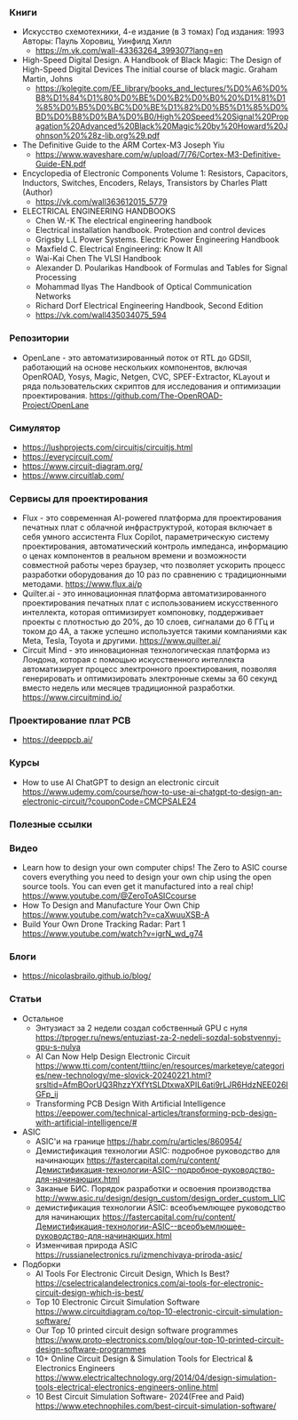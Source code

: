 
### Книги

- Искусство схемотехники, 4-е издание (в 3 томах) Год издания: 1993 Авторы: Пауль Хоровиц, Уинфилд Хилл 
    - https://m.vk.com/wall-43363264_399307?lang=en
- High-Speed Digital Design. A Handbook of Black Magic: The Design of High-Speed Digital Devices The initial course of black magic. Graham Martin, Johns
    - https://kolegite.com/EE_library/books_and_lectures/%D0%A6%D0%B8%D1%84%D1%80%D0%BE%D0%B2%D0%B0%20%D1%81%D1%85%D0%B5%D0%BC%D0%BE%D1%82%D0%B5%D1%85%D0%BD%D0%B8%D0%BA%D0%B0/High%20Speed%20Signal%20Propagation%20Advanced%20Black%20Magic%20by%20Howard%20Johnson%20%28z-lib.org%29.pdf
- The Definitive Guide to the ARM Cortex-M3 Joseph Yiu
    - https://www.waveshare.com/w/upload/7/76/Cortex-M3-Definitive-Guide-EN.pdf
- Encyclopedia of Electronic Components Volume 1: Resistors, Capacitors, Inductors, Switches, Encoders, Relays, Transistors by Charles Platt  (Author)
    - https://vk.com/wall363612015_5779
- ELECTRICAL ENGINEERING HANDBOOKS
    - Chen W.-K The electrical engineering handbook
    - Electrical installation handbook. Protection and control devices
    - Grigsby L.L Power Systems. Electric Power Engineering Handbook
    - Maxfield С. Electrical Engineering: Know It All
    - Wai-Kai Chen The VLSI Handbook
    - Alexander D. Poularikas Handbook of Formulas and Tables for Signal Processing 
    - Mohammad Ilyas The Handbook of Optical Communication Networks
    - Richard Dorf Electrical Engineering Handbook, Second Edition
    - https://vk.com/wall435034075_594

### Репозитории

- OpenLane - это автоматизированный поток от RTL до GDSII, работающий на основе нескольких компонентов, включая OpenROAD, Yosys, Magic, Netgen, CVC, SPEF-Extractor, KLayout и ряда пользовательских скриптов для исследования и оптимизации проектирования. https://github.com/The-OpenROAD-Project/OpenLane

### Симулятор

- https://lushprojects.com/circuitjs/circuitjs.html
- https://everycircuit.com/
- https://www.circuit-diagram.org/
- https://www.circuitlab.com/

### Сервисы для проектирования

- Flux - это современная AI-powered платформа для проектирования печатных плат с облачной инфраструктурой, которая включает в себя умного ассистента Flux Copilot, параметрическую систему проектирования, автоматический контроль импеданса, информацию о ценах компонентов в реальном времени и возможности совместной работы через браузер, что позволяет ускорить процесс разработки оборудования до 10 раз по сравнению с традиционными методами. https://www.flux.ai/p
- Quilter.ai - это инновационная платформа автоматизированного проектирования печатных плат с использованием искусственного интеллекта, которая оптимизирует компоновку, поддерживает проекты с плотностью до 20%, до 10 слоев, сигналами до 6 ГГц и током до 4А, а также успешно используется такими компаниями как Meta, Tesla, Toyota и другими. https://www.quilter.ai/
- Circuit Mind - это инновационная технологическая платформа из Лондона, которая с помощью искусственного интеллекта автоматизирует процесс электронного проектирования, позволяя генерировать и оптимизировать электронные схемы за 60 секунд вместо недель или месяцев традиционной разработки. https://www.circuitmind.io/

### Проектирование плат PCB

- https://deeppcb.ai/

### Курсы

- How to use AI ChatGPT to design an electronic circuit https://www.udemy.com/course/how-to-use-ai-chatgpt-to-design-an-electronic-circuit/?couponCode=CMCPSALE24

### Полезные ссылки

### Видео

- Learn how to design your own computer chips! The Zero to ASIC course covers everything you need to design your own chip using the open source tools. You can even get it manufactured into a real chip! https://www.youtube.com/@ZeroToASICcourse
- How To Design and Manufacture Your Own Chip https://www.youtube.com/watch?v=caXwuuXSB-A
- Build Your Own Drone Tracking Radar: Part 1 https://www.youtube.com/watch?v=igrN_wd_g74

### Блоги

- https://nicolasbrailo.github.io/blog/

### Статьи

- Остальное
    - Энтузиаст за 2 недели создал собственный GPU с нуля https://tproger.ru/news/entuziast-za-2-nedeli-sozdal-sobstvennyj-gpu-s-nulya
    - AI Can Now Help Design Electronic Circuit https://www.tti.com/content/ttiinc/en/resources/marketeye/categories/new-technology/me-slovick-20240221.html?srsltid=AfmBOorUQ3RhzzYXfYtSLDtxwaXPIL6ati9rLJR6HdzNEE026IGFp_ij
    - Transforming PCB Design With Artificial Intelligence https://eepower.com/technical-articles/transforming-pcb-design-with-artificial-intelligence/#
- ASIC
    - ASIC'и на границе https://habr.com/ru/articles/860954/
    - Демистификация технологии ASIC: подробное руководство для начинающих https://fastercapital.com/ru/content/Демистификация-технологии-ASIC--подробное-руководство-для-начинающих.html
    - Заканые БИС. Порядок разработки и освоения производства http://www.asic.ru/design/design_custom/design_order_custom_LIC
    - демистификация технологии ASIC: всеобъемлющее руководство для начинающих https://fastercapital.com/ru/content/Демистификация-технологии-ASIC--всеобъемлющее-руководство-для-начинающих.html
    - Изменчивая природа ASIC https://russianelectronics.ru/izmenchivaya-priroda-asic/
- Подборки
    - AI Tools For Electronic Circuit Design, Which Is Best? https://cselectricalandelectronics.com/ai-tools-for-electronic-circuit-design-which-is-best/
    - Top 10 Electronic Circuit Simulation Software https://www.circuitdiagram.co/top-10-electronic-circuit-simulation-software/
    - Our Top 10 printed circuit design software programmes https://www.proto-electronics.com/blog/our-top-10-printed-circuit-design-software-programmes
    - 10+ Online Circuit Design & Simulation Tools for Electrical & Electronics Engineers https://www.electricaltechnology.org/2014/04/design-simulation-tools-electrical-electronics-engineers-online.html
    - 10 Best Circuit Simulation Software- 2024(Free and Paid) https://www.etechnophiles.com/best-circuit-simulation-software/
   